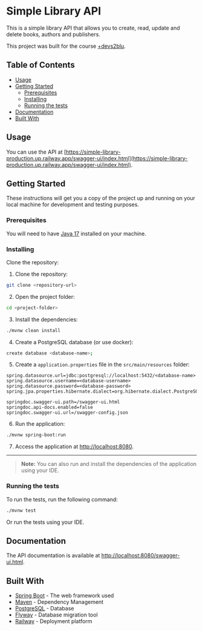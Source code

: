 # Simple Library API

This is a simple library API that allows you to create, read, update and delete books, authors and publishers.

This project was built for the course [+devs2blu](https://www.devs2blu.com.br/).

## Table of Contents

- [Usage](#usage)
- [Getting Started](#getting-started)
  - [Prerequisites](#prerequisites)
  - [Installing](#installing)
  - [Running the tests](#running-the-tests)
- [Documentation](#documentation)
- [Built With](#built-with)

## Usage

You can use the API at [https://simple-library-production.up.railway.app/swagger-ui/index.html](https://simple-library-production.up.railway.app/swagger-ui/index.html).

## Getting Started

These instructions will get you a copy of the project up and running on your local machine for development
and testing purposes.

### Prerequisites

You will need to have [Java 17](https://www.oracle.com/java/technologies/downloads/#java17) installed on your machine.

### Installing

Clone the repository:

1. Clone the repository:

```bash
git clone <repository-url>
```

2. Open the project folder:

```bash
cd <project-folder>
```

3. Install the dependencies:

```bash
./mvnw clean install
```

4. Create a PostgreSQL database (or use docker):

```bash
create database <database-name>;
```

5. Create a `application.properties` file in the `src/main/resources` folder:

```properties
spring.datasource.url=jdbc:postgresql://localhost:5432/<database-name>
spring.datasource.username=<database-username>
spring.datasource.password=<database-password>
spring.jpa.properties.hibernate.dialect=org.hibernate.dialect.PostgreSQLDialect

springdoc.swagger-ui.path=/swagger-ui.html
springdoc.api-docs.enabled=false
springdoc.swagger-ui.url=/swagger-config.json
```

6. Run the application:

```bash
./mvnw spring-boot:run
```

7. Access the application at [http://localhost:8080](http://localhost:8080).

---

> **Note:** You can also run and install the dependencies of the application using your IDE.

### Running the tests

To run the tests, run the following command:

```bash
./mvnw test
```

Or run the tests using your IDE.

## Documentation

The API documentation is available at [http://localhost:8080/swagger-ui.html](http://localhost:8080/swagger-ui.html).

## Built With

- [Spring Boot](https://spring.io/projects/spring-boot) - The web framework used
- [Maven](https://maven.apache.org/) - Dependency Management
- [PostgreSQL](https://www.postgresql.org/) - Database
- [Flyway](https://flywaydb.org/) - Database migration tool
- [Railway](https://railway.app/) - Deployment platform
